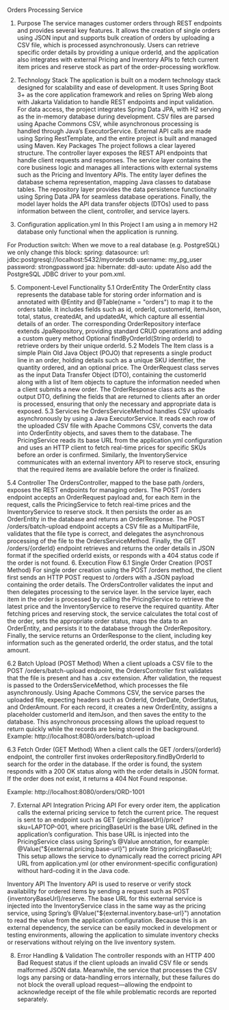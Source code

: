 Orders Processing Service 

1. Purpose
The service manages customer orders through REST endpoints and provides several key features.
It allows the creation of single orders using JSON input and supports bulk creation of orders by uploading a CSV file, which is processed asynchronously.
Users can retrieve specific order details by providing a unique orderId, and the application also integrates with external Pricing and Inventory APIs to fetch current item prices and reserve stock as part of the order-processing workflow.
2. Technology Stack
The application is built on a modern technology stack designed for scalability and ease of development. It uses Spring Boot 3+ as the core application framework and relies on Spring Web along with Jakarta Validation to handle REST endpoints and input validation.
For data access, the project integrates Spring Data JPA, with H2 serving as the in-memory database during development. CSV files are parsed using Apache Commons CSV, while asynchronous processing is handled through Java’s ExecutorService.
External API calls are made using Spring RestTemplate, and the entire project is built and managed using Maven.
Key Packages
The project follows a clear layered structure.
The controller layer exposes the REST API endpoints that handle client requests and responses.
The service layer contains the core business logic and manages all interactions with external systems such as the Pricing and Inventory APIs.
The entity layer defines the database schema representation, mapping Java classes to database tables.
The repository layer provides the data persistence functionality using Spring Data JPA for seamless database operations.
Finally, the model layer holds the API data transfer objects (DTOs) used to pass information between the client, controller, and service layers.


4. Configuration
application.yml 
In this Project I am using a in memory H2 database only functional when the application is running.
 
For Production switch:
When we move to a real database (e.g. PostgreSQL) we only change this block:
spring:
datasource:
url: jdbc:postgresql://localhost:5432/myordersdb
username: my_pg_user
password: strongpassword
jpa:
hibernate:
ddl-auto: update
Also add the PostgreSQL JDBC driver to your pom.xml.




5. Component-Level Functionality
5.1 OrderEntity
The OrderEntity class represents the database table for storing order information and is annotated with @Entity and @Table(name = "orders") to map it to the orders table.
It includes fields such as id, orderId, customerId, itemJson, total, status, createdAt, and updatedAt, which capture all essential details of an order.
The corresponding OrderRepository interface extends JpaRepository, providing standard CRUD operations and adding a custom query method Optional<OrderEntity> findByOrderId(String orderId) to retrieve orders by their unique orderId.
5.2 Models
The Item class is a simple Plain Old Java Object (POJO) that represents a single product line in an order, holding details such as a unique SKU identifier, the quantity ordered, and an optional price.
The OrderRequest class serves as the input Data Transfer Object (DTO), containing the customerId along with a list of Item objects to capture the information needed when a client submits a new order.
The OrderResponse class acts as the output DTO, defining the fields that are returned to clients after an order is processed, ensuring that only the necessary and appropriate data is exposed.
5.3 Services
he OrdersServiceMethod handles CSV uploads asynchronously by using a Java ExecutorService. It reads each row of the uploaded CSV file with Apache Commons CSV, converts the data into OrderEntity objects, and saves them to the database.
The PricingService reads its base URL from the application.yml configuration and uses an HTTP client to fetch real-time prices for specific SKUs before an order is confirmed.
Similarly, the InventoryService communicates with an external inventory API to reserve stock, ensuring that the required items are available before the order is finalized.







5.4 Controller
The OrdersController, mapped to the base path /orders, exposes the REST endpoints for managing orders.
The POST /orders endpoint accepts an OrderRequest payload and, for each item in the request, calls the PricingService to fetch real-time prices and the InventoryService to reserve stock. It then persists the order as an OrderEntity in the database and returns an OrderResponse.
The POST /orders/batch-upload endpoint accepts a CSV file as a MultipartFile, validates that the file type is correct, and delegates the asynchronous processing of the file to the OrdersServiceMethod.
Finally, the GET /orders/{orderId} endpoint retrieves and returns the order details in JSON format if the specified orderId exists, or responds with a 404 status code if the order is not found.
6. Execution Flow
6.1 Single Order Creation (POST Method)
For single order creation using the POST /orders method, the client first sends an HTTP POST request to /orders with a JSON payload containing the order details. The OrdersController validates the input and then delegates processing to the service layer. In the service layer, each item in the order is processed by calling the PricingService to retrieve the latest price and the InventoryService to reserve the required quantity. After fetching prices and reserving stock, the service calculates the total cost of the order, sets the appropriate order status, maps the data to an OrderEntity, and persists it to the database through the OrderRepository. Finally, the service returns an OrderResponse to the client, including key information such as the generated orderId, the order status, and the total amount.










6.2 Batch Upload (POST Method)
When a client uploads a CSV file to the POST /orders/batch-upload endpoint, the OrdersController first validates that the file is present and has a .csv extension. After validation, the request is passed to the OrdersServiceMethod, which processes the file asynchronously. Using Apache Commons CSV, the service parses the uploaded file, expecting headers such as OrderId, OrderDate, OrderStatus, and OrderAmount. For each record, it creates a new OrderEntity, assigns a placeholder customerId and itemJson, and then saves the entity to the database. This asynchronous processing allows the upload request to return quickly while the records are being stored in the background.
Example: http://localhost:8080/orders/batch-upload

 







6.3 Fetch Order (GET Method)
When a client calls the GET /orders/{orderId} endpoint, the controller first invokes orderRepository.findByOrderId to search for the order in the database. If the order is found, the system responds with a 200 OK status along with the order details in JSON format. If the order does not exist, it returns a 404 Not Found response.

Example: http://localhost:8080/orders/ORD-1001


 







7. External API Integration
Pricing API
For every order item, the application calls the external pricing service to fetch the current price.
The request is sent to an endpoint such as GET {pricingBaseUrl}/price?sku=LAPTOP-001, where pricingBaseUrl is the base URL defined in the application’s configuration.
This base URL is injected into the PricingService class using Spring’s @Value annotation,
for example:
@Value("${external.pricing.base-url}")
private String pricingBaseUrl;
This setup allows the service to dynamically read the correct pricing API URL from application.yml (or other environment-specific configuration) without hard-coding it in the Java code.

Inventory API
The Inventory API is used to reserve or verify stock availability for ordered items by sending a request such as POST {inventoryBaseUrl}/reserve.
The base URL for this external service is injected into the InventoryService class in the same way as the pricing service, using Spring’s @Value("${external.inventory.base-url}") annotation to read the value from the application configuration.
Because this is an external dependency, the service can be easily mocked in development or testing environments, allowing the application to simulate inventory checks or reservations without relying on the live inventory system.

8. Error Handling & Validation
The controller responds with an HTTP 400 Bad Request status if the client uploads an invalid CSV file or sends malformed JSON data.
Meanwhile, the service that processes the CSV logs any parsing or data-handling errors internally, but these failures do not block the overall upload request—allowing the endpoint to acknowledge receipt of the file while problematic records are reported separately.

